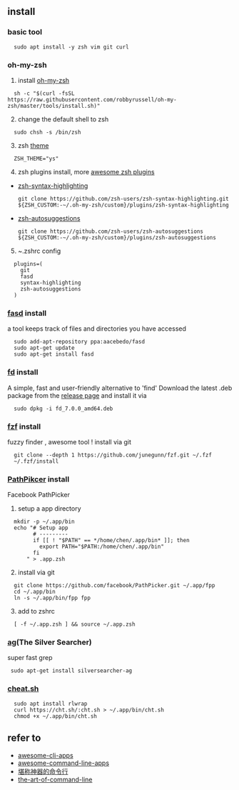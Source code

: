 ## install

### basic tool
```
  sudo apt install -y zsh vim git curl
```    

### oh-my-zsh
1. install [oh-my-zsh](https://github.com/robbyrussell/oh-my-zsh)
```
  sh -c "$(curl -fsSL https://raw.githubusercontent.com/robbyrussell/oh-my-zsh/master/tools/install.sh)"
```
2. change the default shell to zsh
```
  sudo chsh -s /bin/zsh
```
3. zsh [theme](https://github.com/robbyrussell/oh-my-zsh/wiki/themes)
```
  ZSH_THEME="ys"
```
4. zsh plugins install, more [awesome zsh plugins](https://github.com/unixorn/awesome-zsh-plugins)
  * [zsh-syntax-highlighting](https://github.com/zsh-users/zsh-syntax-highlighting)<br>
      ```
      git clone https://github.com/zsh-users/zsh-syntax-highlighting.git ${ZSH_CUSTOM:-~/.oh-my-zsh/custom}/plugins/zsh-syntax-highlighting
      ```
  * [zsh-autosuggestions](https://github.com/zsh-users/zsh-autosuggestions)<br>
      ```
      git clone https://github.com/zsh-users/zsh-autosuggestions ${ZSH_CUSTOM:-~/.oh-my-zsh/custom}/plugins/zsh-autosuggestions
      ```
5. ~.zshrc config
  ```
    plugins=(
      git
      fasd
      syntax-highlighting
      zsh-autosuggestions
    )
  ```
### [fasd](https://github.com/clvv/fasd) install
  a tool keeps track of files and directories you have accessed
  ```
    sudo add-apt-repository ppa:aacebedo/fasd
    sudo apt-get update
    sudo apt-get install fasd
  ```

### [fd](https://github.com/sharkdp/fd) install
  A simple, fast and user-friendly alternative to 'find'
  Download the latest .deb package from the [release page](https://github.com/sharkdp/fd/releases) and install it via
  ```
    sudo dpkg -i fd_7.0.0_amd64.deb
  ```
### [fzf](https://github.com/junegunn/fzf) install
  fuzzy finder , awesome tool !
  install via git
  ```
    git clone --depth 1 https://github.com/junegunn/fzf.git ~/.fzf
    ~/.fzf/install
  ```
### [PathPikcer](https://github.com/facebook/PathPicker) install
  Facebook PathPicker
  1. setup a app directory
  ```
    mkdir -p ~/.app/bin
    echo "# Setup app
          # ---------
          if [[ ! "$PATH" == */home/chen/.app/bin* ]]; then
            export PATH="$PATH:/home/chen/.app/bin"
          fi
        " > .app.zsh
  ```
  2. install via git
  ```
    git clone https://github.com/facebook/PathPicker.git ~/.app/fpp
    cd ~/.app/bin
    ln -s ~/.app/bin/fpp fpp
  ```
  3. add to zshrc
  ```
    [ -f ~/.app.zsh ] && source ~/.app.zsh
  ```
 ### [ag](https://github.com/ggreer/the_silver_searcher)(The Silver Searcher) 
   super fast grep
   ```
    sudo apt-get install silversearcher-ag
   ```
  
 ### [cheat.sh](https://github.com/chubin/cheat.sh)
  ```
    sudo apt install rlwrap
    curl https://cht.sh/:cht.sh > ~/.app/bin/cht.sh
    chmod +x ~/.app/bin/cht.sh
  ```
  
  ## refer to
  * [awesome-cli-apps](https://github.com/agarrharr/awesome-cli-apps)
  * [awesome-command-line-apps](https://github.com/herrbischoff/awesome-command-line-apps)
  * [堪称神器的命令行](https://www.zhihu.com/question/59227720)
  * [the-art-of-command-line](https://github.com/jlevy/the-art-of-command-line)
